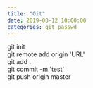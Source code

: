 ```yaml
---
title: "Git"
date: 2019-08-12 10:00:00 
categories: git passwd
---
```

git init<br/>
git remote add origin 'URL'<br/>
git add .<br/>
git commit -m 'test'<br/>
git push origin master
